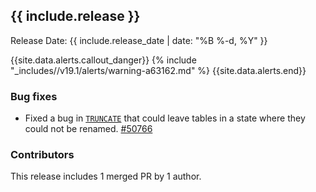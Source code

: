 <h2 id="{{ include.release | slugify }}">{{ include.release }}</h2>

Release Date: {{ include.release_date | date: "%B %-d, %Y" }}

{{site.data.alerts.callout_danger}}
{% include "_includes//v19.1/alerts/warning-a63162.md" %}
{{site.data.alerts.end}}

<h3 id="v19-1-11-bug-fixes">Bug fixes</h3>

- Fixed a bug in [`TRUNCATE`](https://www.cockroachlabs.com/docs/v19.1/truncate) that could leave tables in a state where they could not be renamed. [#50766][#50766]

<h3 id="v19-1-11-contributors">Contributors</h3>

This release includes 1 merged PR by 1 author.

[#50766]: https://github.com/cockroachdb/cockroach/pull/50766
